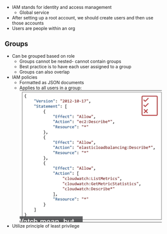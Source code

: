 - IAM stands for identity and access management
	- Global service
- After setting up a root account, we should create users and then use those accounts
- Users are people within an org

## Groups
- Can be grouped based on role
	- Groups cannot be nested- cannot contain groups
	- Best practice is to have each user assigned to a group
	- Groups can also overlap
- IAM policies
	- Formatted as JSON documents
	- Applies to all users in a group:
	  ![image](attachments/20240530191530.png)
- Utilize principle of least privilege